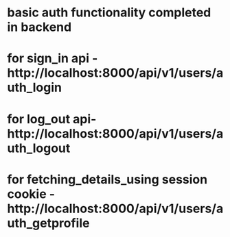 # basic auth functionality completed in backend 
# for sign_in api - http://localhost:8000/api/v1/users/auth_login
# for log_out api- http://localhost:8000/api/v1/users/auth_logout
# for fetching_details_using session cookie - http://localhost:8000/api/v1/users/auth_getprofile